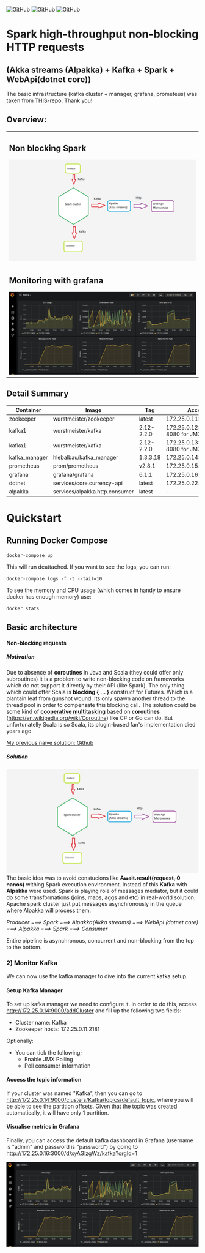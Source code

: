 ![GitHub](https://img.shields.io/badge/Release-PROD-green.svg)
![GitHub](https://img.shields.io/badge/Version-0.0.1-lightgrey.svg)
![GitHub](https://img.shields.io/badge/License-MIT-blue.svg)

# Spark high-throughput non-blocking HTTP requests 

## (Akka streams (Alpakka) + Kafka + Spark + WebApi(dotnet core))
The basic infrastructure (kafka cluster + manager, grafana, prometeus) was taken from [THIS-repo](https://github.com/EthicalML/kafka-spark-streaming-zeppelin-docker). Thank you!

## Overview:

<table>
<tr>
<td style="width: 100%">
<h2>Non blocking Spark</h2>
<img src="images/idea.jpg" alt="">
</td>
</tr>
<tr>
<td style="width: 100%">
<h2>Monitoring with grafana</h2>
<img src="images/grafanakafka.jpg" alt="">
</td>
</tr>
</table>

## Detail Summary

| Container | Image | Tag | Accessible | 
|-|-|-|-|
| zookeeper | wurstmeister/zookeeper | latest | 172.25.0.11:2181 |
| kafka1 | wurstmeister/kafka | 2.12-2.2.0 | 172.25.0.12:9092 (port 8080 for JMX metrics) |
| kafka1 | wurstmeister/kafka | 2.12-2.2.0 | 172.25.0.13:9092 (port 8080 for JMX metrics) |
| kafka_manager | hlebalbau/kafka_manager | 1.3.3.18 | 172.25.0.14:9000 |
| prometheus | prom/prometheus | v2.8.1 | 172.25.0.15:9090 |
| grafana | grafana/grafana | 6.1.1 | 172.25.0.16:3000 |
| dotnet | services/core.currency-api | latest | 172.25.0.22:9000/currency |
| alpakka | services/alpakka.http.consumer | latest | - |

# Quickstart


## Running Docker Compose


```
docker-compose up
```

This will run deattached. If you want to see the logs, you can run:

```
docker-compose logs -f -t --tail=10
```

To see the memory and CPU usage (which comes in handy to ensure docker has enough memory) use:

```
docker stats
```

## Basic architecture

#### Non-blocking requests

##### Motivation
Due to absence of **coroutines** in Java and Scala (they could offer only subroutines) it is a problem to write non-blocking code on frameworks which do not support it directly by their API (like Spark).
The only thing which could offer Scala is **blocking { ... }** construct for Futures. Which is a plantain leaf from gunshot wound. Its only spawn another thread to the thread pool in order to compensate this blocking call.
The solution could be some kind of [**cooperative multitasking**](https://en.wikipedia.org/wiki/Cooperative_multitasking) based on **coroutines** (https://en.wikipedia.org/wiki/Coroutine) like C# or Go can do. But unfortunatelly Scala is so Scala, its plugin-based fan's implementation died years ago.    

[My previous naive solution: Github](https://github.com/scarymrgrey/spark.restconsumer)

##### Solution
![](images/idea.jpg)
The basic idea was to avoid constucions like **~~Await.result(request, 0 nanos)~~** withing Spark execution environment. Instead of this **Kafka** with **Alpakka** were used.
Spark is playing role of messages mediator, but it could do some transformations (joins, maps, aggs and etc) in real-world solution.
Apache spark cluster just put messages asynchronously in the queue where Alpakka will process them.

*Producer ===> Spark ===> Alpakka(Akka streams) ===> WebApi (dotnet core) ===> Alpakka ===> Spark ===> Consumer*

Entire pipeline is asynchronous, concurrent and non-blocking from the top to the bottom.


### 2) Monitor Kafka

We can now use the kafka manager to dive into the current kafka setup.

#### Setup Kafka Manager

To set up kafka manager we need to configure it. In order to do this, access http://172.25.0.14:9000/addCluster and fill up the following two fields:

* Cluster name: Kafka
* Zookeeper hosts: 172.25.0.11:2181

Optionally:
* You can tick the following;
    * Enable JMX Polling
    * Poll consumer information

#### Access the topic information

If your cluster was named "Kafka", then you can go to http://172.25.0.14:9000/clusters/Kafka/topics/default_topic, where you will be able to see the partition offsets. Given that the topic was created automatically, it will have only 1 partition.


#### Visualise metrics in Grafana

Finally, you can access the default kafka dashboard in Grafana (username is "admin" and password is "password") by going to http://172.25.0.16:3000/d/xyAGlzgWz/kafka?orgId=1

![](images/grafanakafka.jpg)